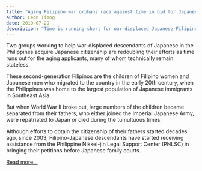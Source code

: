 ```yaml
---
title: "Aging Filipino war orphans race against time in bid for Japanese citizenship"
author: Leon Timog
date: 2019-07-29
description: "Time is running short for war-displaced Japanese-Filipinos in their quest to acquire Japanese citizenship"
---
```

Two groups working to help war-displaced descendants of Japanese in the Philippines acquire Japanese citizenship are redoubling their efforts as time runs out for the aging applicants, many of whom technically remain stateless.

These second-generation Filipinos are the children of Filipino women and Japanese men who migrated to the country in the early 20th century, when the Philippines was home to the largest population of Japanese immigrants in Southeast Asia.

But when World War II broke out, large numbers of the children became separated from their fathers, who either joined the Imperial Japanese Army, were repatriated to Japan or died during the tumultuous times.

Although efforts to obtain the citizenship of their fathers started decades ago, since 2003, Filipino-Japanese descendants have started receiving assistance from the Philippine Nikkei-jin Legal Support Center (PNLSC) in bringing their petitions before Japanese family courts.

[Read more...](https://www.japantimes.co.jp/news/2019/07/29/national/aging-filipino-war-orphans-race-time-bid-japanese-citizenship/)

